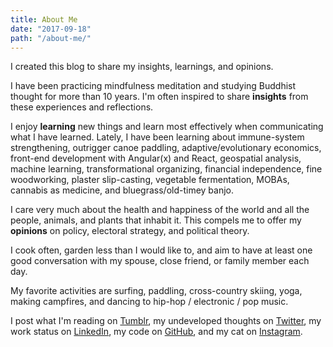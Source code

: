 ```yaml
---
title: About Me
date: "2017-09-18"
path: "/about-me/"
---
```


I created this blog to share my insights, learnings, and opinions. 

I have been practicing mindfulness meditation and studying Buddhist
thought for more than 10 years. I'm often inspired to share **insights** from these experiences and reflections.

I enjoy **learning** new things and learn most effectively when communicating what I have learned.
Lately, I have been learning about immune-system strengthening, outrigger canoe paddling, adaptive/evolutionary economics, front-end development with Angular(x) and React, geospatial analysis, machine learning, transformational organizing, financial independence, fine woodworking, plaster slip-casting, vegetable fermentation, MOBAs, cannabis as medicine, and bluegrass/old-timey banjo.

I care very much about the health and happiness of the world and all the people, animals, and plants that inhabit it. This compels me to offer my **opinions** on policy, electoral strategy, and political theory. 

I cook often, garden less than I would like to, and aim to have at least one good conversation with my spouse, close friend, or family member each day.

My favorite activities are surfing, paddling, cross-country skiing, yoga, making campfires, and dancing to hip-hop / electronic / pop music. 

I post what I'm reading on <a href='https://www.tumblr.com/blog/noahglus'>Tumblr</a>, 
        my undeveloped thoughts on <a href='https://twitter.com/noahglus'>Twitter</a>, 
        my work status on <a href='https://www.linkedin.com/in/noahglus/'>LinkedIn</a>, 
        my code on <a href='https://www.github.com/noahg'>GitHub</a>, 
        and my cat on <a href='https://www.instagram.com/noahglus/'>Instagram</a>. 






